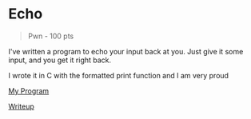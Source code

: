 # Echo
> Pwn - 100 pts

I've written a program to echo your input back at you. Just give it some input, and you get it right back. <br>

I wrote it in C with the formatted print function and I am very proud <br>

[My Program](./echo)

[Writeup](./writeup.md)

